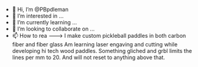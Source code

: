 - 👋 Hi, I’m @PBpdleman
- 👀 I’m interested in ...
- 🌱 I’m currently learning ...
- 💞️ I’m looking to collaborate on ...
- 📫 How to rea
--->
I make custom pickleball paddles in both carbon fiber and fiber glass
Am learning laser engaving and cutting while developing hi tech wood paddles. 
Something gliched and grbl limits the lines per mm to 20. And will not reset to anything above that.

